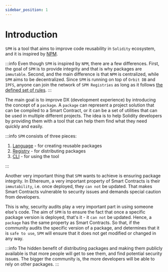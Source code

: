 ```yaml
---
sidebar_position: 1
---
```


# Introduction

`SPM` is a tool that aims to improve code reusability in `Solidity` ecosystem, and it is inspired by [NPM](https://npmjs.org).

:::info
Even though `SPM` is inspired by `NPM`, there are a few differences. First, the goal of `SPM` is to provide integrity and that is why packages are `immutable`. Second, and the main difference is that `NPM` is centralized, while `SPM` aims to be decentralized. Since `SPM` is running on top of `Orbit DB` and `IPFS`, anyone can join the network of `SPM Registries` as long as it follows [the defined set of rules](./deploying.md#rules).
:::

The main goal is to improve DX (development experience) by introducing the concept of a `package`. A `package` can represent a project solution that can be compiled to a Smart Contract, or it can be a set of utilities that can be used in multiple different projects. The idea is to help Solidity developers by providing them with a tool that can help them find what they need quickly and easily.

:::info
`SPM` consists of three pieces:

1. [Language](./creating.md) - for creating reusable packages
2. [Registry](./deploying.md) - for distributing packages
3. [CLI](./cli.md) - for using the tool

:::

Another very important thing that `SPM` wants to achieve is ensuring package integrity. In Ethereum, a very important property of Smart Contracts is their `immutability`, i.e. once deployed, they `can not` be updated. That makes Smart Contracts vulnerable to security issues and demands special caution from developers.

This is why, security audits play a very important part in using someone else's code. The aim of `SPM` is to ensure the fact that once a specific package version is deployed, that's it - it `can not` be updated. Hence, a `package` has the same property as Smart Contracts. So that, if the community audits the specific version of a package, and determines that it is `safe to use`, `SPM` will ensure that it does not get modified or changed in any way.

:::info
The hidden benefit of distributing packages and making them publicly available is that more people will get to see them, and find potential security issues. The bigger the community is, the more developers will be able to rely on other packages.
:::

